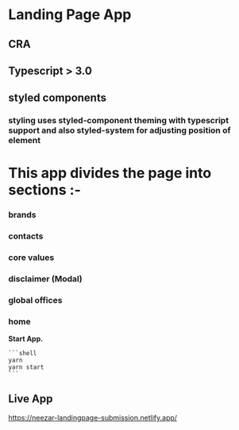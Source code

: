 # Landing Page App

## CRA

## Typescript > 3.0

## styled components

### styling uses styled-component theming with typescript support and also styled-system for adjusting position of element

# This app divides the page into sections :-

### brands

### contacts

### core values

### disclaimer (Modal)

### global offices

### home

**Start App.**

    ```shell
    yarn
    yarn start
    ```

## Live App

https://neezar-landingpage-submission.netlify.app/
